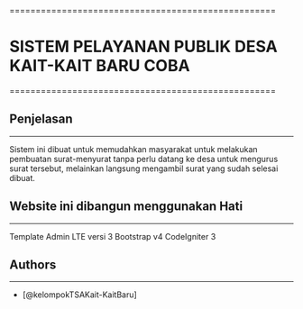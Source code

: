 ===================================================

# SISTEM PELAYANAN PUBLIK DESA KAIT-KAIT BARU COBA

===================================================

## Penjelasan

---

Sistem ini dibuat untuk memudahkan masyarakat untuk melakukan pembuatan surat-menyurat tanpa perlu datang ke desa untuk mengurus surat tersebut, melainkan langsung mengambil surat yang sudah selesai dibuat.

## Website ini dibangun menggunakan Hati

---

Template Admin LTE versi 3
Bootstrap v4
CodeIgniter 3

## Authors

---

- [@kelompokTSAKait-KaitBaru]
